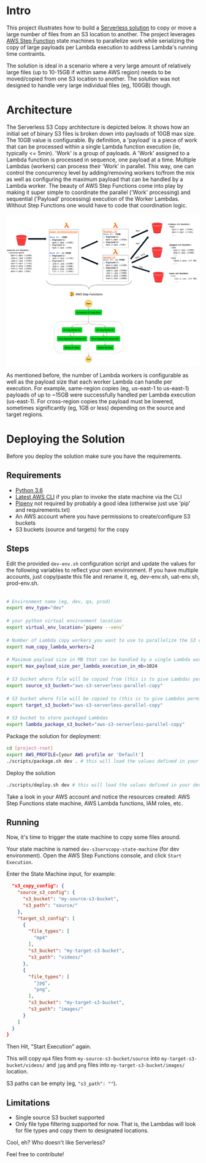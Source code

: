 # Intro

This project illustrates how to build a [Serverless solution](https://aws.amazon.com/serverless/) to copy or move a large number of files from an S3 location to another. The project leverages [AWS Step Function](https://aws.amazon.com/step-functions/) state machines to parallelize work while serializing the copy of large payloads per Lambda execution to address Lambda's running time contraints. 

The solution is ideal in a scenario where a very large amount of relatively large files (up to 10-15GB if within same AWS region) needs to be moved/copied from one S3 location to another. The solution was not designed to handle very large individual files (eg, 100GB) though.

# Architecture

The Serverless S3 Copy architecture is depicted below. It shows how an initial set of binary S3 files is broken down into payloads of 10GB max size. The 10GB value is configurable. By definition, a 'payload' is a piece of work that can be processed within a single Lambda function execution (ie, typically <= 5min). 'Work' is a group of payloads. A 'Work' assigned to a Lambda function is processed in sequence, one payload at a time. Multiple Lambdas (workers) can process their 'Work' in parallel. This way, one can control the concurrency level by adding/removing workers to/from the mix as well as configuring the maximum payload that can be handled by a Lambda worker. The beauty of AWS Step Functions come into play by making it super simple to coordinate the parallel ('Work' processing) and sequential ('Payload' processing) execution of the Worker Lambdas. Without Step Functions one would have to code that coordination logic. 

![Alt text](docs/serverless-parallel-s3-copy.png?raw=true "Serverless Parallel S3 Copy")

As mentioned before, the number of Lambda workers is configurable as well as the payload size that each worker Lambda can handle per execution. For example, same-region copies (eg, us-east-1 to us-east-1) payloads of up to ~15GB were successfully handled per Lambda execution (us-east-1). For cross-region copies the payload must be lowered, sometimes significantly (eg, 1GB or less) depending on the source and target regions. 


# Deploying the Solution

Before you deploy the solution make sure you have the requirements.

## Requirements

* [Python 3.6](https://www.python.org/downloads/)
* [Latest AWS CLI](https://aws.amazon.com/cli/) if you plan to invoke the state machine via the CLI
* [Pipenv](https://github.com/pypa/pipenv) not required by probably a good idea (otherwise just use 'pip' and requirements.txt)
* An AWS account where you have permissions to create/configure S3 buckets
* S3 buckets (source and targets) for the copy


## Steps

Edit the provided ```dev-env.sh``` configuration script and update the values for the following variables to reflect your own environment. If you have multiple accounts, just copy/paste this file and rename it, eg, dev-env.sh, uat-env.sh, prod-env.sh.

```bash

# Environment name (eg, dev, qa, prod)
export env_type="dev"

# your python virtual environment location
export virtual_env_location=`pipenv --venv`

# Number of Lambda copy workers you want to use to parallelize the S3 copy work. You *must* edit the cloudformation template cfn_template.yaml to manually add or remove workers to/from the Step Functions. I know, this is sad and one can use Troposphere to automate that. Give me time and I'll do it ;)
export num_copy_lambda_workers=2

# Maximum payload size in MB that can be handled by a single Lambda worker execution (think in terms of how much can be copied by Lambda given your use case, eg, same-region, cross-region). For reference: Same-region => ~10-15GB, Cross-region: 1GB?
export max_payload_size_per_lambda_execution_in_mb=1024

# S3 bucket where file will be copied from (this is to give Lambdas permission access to the bucket)
export source_s3_bucket="aws-s3-serverless-parallel-copy"

# S3 bucket where file will be copied to (this is to give Lambdas permission access to the bucket - if you plan to use more target buckets, you'll have to add access manually)
export target_s3_bucket="aws-s3-serverless-parallel-copy"

# S3 bucket to store packaged Lambdas
export lambda_package_s3_bucket="aws-s3-serverless-parallel-copy"
```

Package the solution for deployment:

```bash
cd [project-root]
export AWS_PROFILE=[your AWS profile or 'Default']
./scripts/package.sh dev . # this will load the values defined in your dev-env.sh and package the solution artifact in S3
```

Deploy the solution

```bash
./scripts/deploy.sh dev # this will load the values defined in your dev-env.sh and deploy the solution
```

Take a look in your AWS account and notice the resources created: AWS Step Functions state machine, AWS Lambda functions, IAM roles, etc. 

## Running

Now, it's time to trigger the state machine to copy some files around.

Your state machine is named ```dev-s3servcopy-state-machine``` (for dev environment). Open the AWS Step Functions console, and click ```Start Execution```.

Enter the State Machine input, for example:

```json
  "s3_copy_config": {
    "source_s3_config": {
      "s3_bucket": "my-source-s3-bucket",
      "s3_path": "source/"
    },
    "target_s3_config": [
      {
        "file_types": [
          "mp4"
        ],
        "s3_bucket": "my-target-s3-bucket",
        "s3_path": "videos/"
      },
      {
        "file_types": [
          "jpg",
          "png",
        ],
        "s3_bucket": "my-target-s3-bucket",
        "s3_path": "images/"
      }      
    ]
  }
}
```

Then Hit, "Start Execution" again.

This will copy ```mp4``` files from ```my-source-s3-bucket/source``` into ```my-target-s3-bucket/videos/``` and ```jpg``` and ```png``` files into ```my-target-s3-bucket/images/``` location.

S3 paths can be empty (eg, ```"s3_path": ""```).

## Limitations

* Single source S3 bucket supported
* Only file type filtering supported for now. That is, the Lambdas will look for file types and copy them to designated locations.


Cool, eh? Who doesn't like Serverless? 

Feel free to contribute!
